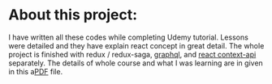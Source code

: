 # About this project:
  I have written all these codes while completing Udemy tutorial. Lessons were detailed 
  and they have explain react concept in great detail. The whole project is finished with redux / redux-saga, <a href="https://github.com/ashur-k/CROWN-CLOTHING-GRAPHQL-APOLLO">graphql</a>, and <a href="https://github.com/ashur-k/CROWN-CLOTHING-REACT-CONTEXT-API">react context-api</a> separately. The details of whole course and what I was learning are in given in this a<a href="https://github.com/ashur-k/crwn-clothing-v1-follow-along/blob/main/client/Complete-React-Course-Course-Guideline.pdf">PDF</a> file.  